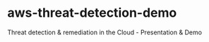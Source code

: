 # aws-threat-detection-demo
Threat detection &amp; remediation in the Cloud - Presentation &amp; Demo
